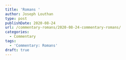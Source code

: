 ```yaml
---
title: 'Romans '
author: Joseph Louthan
type: post
publishDate: 2020-08-24
url: /commentary-romans/2020-08-24-commentary-romans/
categories:
  - Commentary
tags:
  - 'Commentary: Romans'
draft: true
---
```

